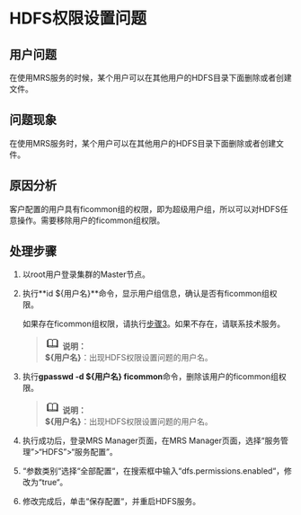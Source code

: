 # HDFS权限设置问题<a name="ZH-CN_TOPIC_0172603466"></a>

## 用户问题<a name="section18305143583116"></a>

在使用MRS服务的时候，某个用户可以在其他用户的HDFS目录下面删除或者创建文件。

## 问题现象<a name="section117424454313"></a>

在使用MRS服务时，某个用户可以在其他用户的HDFS目录下面删除或者创建文件。

## 原因分析<a name="section1237061220324"></a>

客户配置的用户具有ficommon组的权限，即为超级用户组，所以可以对HDFS任意操作。需要移除用户的ficommon组权限。

## 处理步骤<a name="section716005111116"></a>

1.  以root用户登录集群的Master节点。
2.  执行**id $\{用户名\}**命令，显示用户组信息，确认是否有ficommon组权限。

    如果存在ficommon组权限，请执行[步骤3](#li6934412122819)。如果不存在，请联系技术服务。

    >![](public_sys-resources/icon-note.gif) **说明：**   
    >**$\{用户名\}**：出现HDFS权限设置问题的用户名。  

3.  <a name="li6934412122819"></a>执行**gpasswd -d $\{用户名\} ficommon**命令，删除该用户的ficommon组权限。

    >![](public_sys-resources/icon-note.gif) **说明：**   
    >**$\{用户名\}**：出现HDFS权限设置问题的用户名。  

4.  执行成功后，登录MRS Manager页面，在MRS Manager页面，选择“服务管理”\>“HDFS”\>“服务配置”。
5.  “参数类别“选择“全部配置“，在搜索框中输入“dfs.permissions.enabled“，修改为“true“。
6.  修改完成后，单击“保存配置“，并重启HDFS服务。

